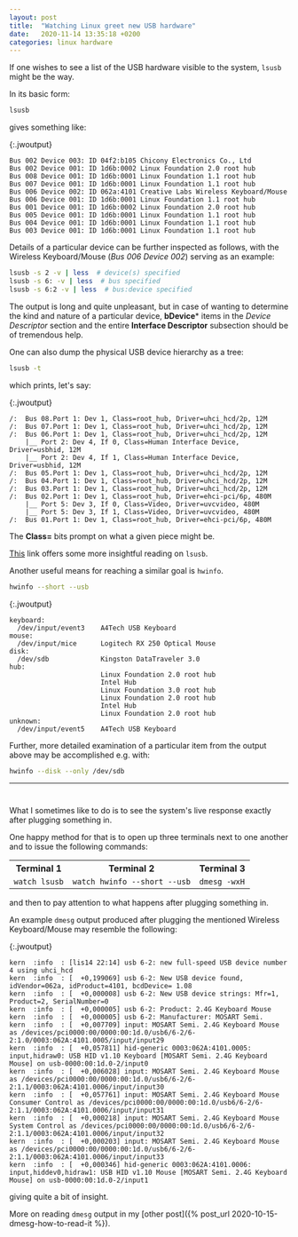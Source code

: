 ```yaml
---
layout: post
title:  "Watching Linux greet new USB hardware"
date:   2020-11-14 13:35:18 +0200
categories: linux hardware
---
```


If one wishes to see a list of the USB hardware visible to the system, `lsusb` might be the way.

In its basic form:

```bash
lsusb
```

gives something like:

{:.jwoutput}
```
Bus 002 Device 003: ID 04f2:b105 Chicony Electronics Co., Ltd 
Bus 002 Device 001: ID 1d6b:0002 Linux Foundation 2.0 root hub
Bus 008 Device 001: ID 1d6b:0001 Linux Foundation 1.1 root hub
Bus 007 Device 001: ID 1d6b:0001 Linux Foundation 1.1 root hub
Bus 006 Device 002: ID 062a:4101 Creative Labs Wireless Keyboard/Mouse
Bus 006 Device 001: ID 1d6b:0001 Linux Foundation 1.1 root hub
Bus 001 Device 001: ID 1d6b:0002 Linux Foundation 2.0 root hub
Bus 005 Device 001: ID 1d6b:0001 Linux Foundation 1.1 root hub
Bus 004 Device 001: ID 1d6b:0001 Linux Foundation 1.1 root hub
Bus 003 Device 001: ID 1d6b:0001 Linux Foundation 1.1 root hub
```

Details of a particular device can be further inspected as follows, with the Wireless Keyboard/Mouse (_Bus 006 Device 002_) serving as an example:

```bash
lsusb -s 2 -v | less  # device(s) specified
lsusb -s 6: -v | less  # bus specified
lsusb -s 6:2 -v | less  # bus:device specified
```

The output is long and quite unpleasant, but in case of wanting to determine the kind and nature of a particular device, **bDevice*** items in the _Device Descriptor_ section and the entire **Interface Descriptor** subsection should be of tremendous help.

One can also dump the physical USB device hierarchy as a tree:

```bash
lsusb -t
```

which prints, let's say:

{:.jwoutput}
```
/:  Bus 08.Port 1: Dev 1, Class=root_hub, Driver=uhci_hcd/2p, 12M
/:  Bus 07.Port 1: Dev 1, Class=root_hub, Driver=uhci_hcd/2p, 12M
/:  Bus 06.Port 1: Dev 1, Class=root_hub, Driver=uhci_hcd/2p, 12M
    |__ Port 2: Dev 4, If 0, Class=Human Interface Device, Driver=usbhid, 12M
    |__ Port 2: Dev 4, If 1, Class=Human Interface Device, Driver=usbhid, 12M
/:  Bus 05.Port 1: Dev 1, Class=root_hub, Driver=uhci_hcd/2p, 12M
/:  Bus 04.Port 1: Dev 1, Class=root_hub, Driver=uhci_hcd/2p, 12M
/:  Bus 03.Port 1: Dev 1, Class=root_hub, Driver=uhci_hcd/2p, 12M
/:  Bus 02.Port 1: Dev 1, Class=root_hub, Driver=ehci-pci/6p, 480M
    |__ Port 5: Dev 3, If 0, Class=Video, Driver=uvcvideo, 480M
    |__ Port 5: Dev 3, If 1, Class=Video, Driver=uvcvideo, 480M
/:  Bus 01.Port 1: Dev 1, Class=root_hub, Driver=ehci-pci/6p, 480M
```

The **Class=** bits prompt on what a given piece might be.

[This](https://unix.stackexchange.com/a/207833) link offers some more insightful reading on `lsusb`.

Another useful means for reaching a similar goal is `hwinfo`.

```bash
hwinfo --short --usb
```

{:.jwoutput}
```
keyboard:                                                       
  /dev/input/event3    A4Tech USB Keyboard
mouse:
  /dev/input/mice      Logitech RX 250 Optical Mouse
disk:
  /dev/sdb             Kingston DataTraveler 3.0
hub:
                       Linux Foundation 2.0 root hub
                       Intel Hub
                       Linux Foundation 3.0 root hub
                       Linux Foundation 2.0 root hub
                       Intel Hub
                       Linux Foundation 2.0 root hub
unknown:
  /dev/input/event5    A4Tech USB Keyboard
```

Further, more detailed examination of a particular item from the output above may be accomplished e.g. with:

```bash
hwinfo --disk --only /dev/sdb
```

---
#

What I sometimes like to do is to see the system's live response exactly after plugging something in.

One happy method for that is to open up three terminals next to one another and to issue the following commands:

<table>
	<tr>
		<th> Terminal 1 </th>
		<th> Terminal 2 </th>
		<th> Terminal 3 </th>
	</tr>
	<tr>
		<td>
			<code>watch lsusb</code>
		</td>
		<td>
			<code>watch hwinfo --short --usb</code>
		</td>
		<td>
			<code>dmesg -wxH</code>
		</td>
	</tr>
</table>

and then to pay attention to what happens after plugging something in.

An example `dmesg` output produced after plugging the mentioned Wireless Keyboard/Mouse may resemble the following:

{:.jwoutput}
```
kern  :info  : [lis14 22:14] usb 6-2: new full-speed USB device number 4 using uhci_hcd
kern  :info  : [  +0,199069] usb 6-2: New USB device found, idVendor=062a, idProduct=4101, bcdDevice= 1.08
kern  :info  : [  +0,000008] usb 6-2: New USB device strings: Mfr=1, Product=2, SerialNumber=0
kern  :info  : [  +0,000005] usb 6-2: Product: 2.4G Keyboard Mouse
kern  :info  : [  +0,000005] usb 6-2: Manufacturer: MOSART Semi.
kern  :info  : [  +0,007709] input: MOSART Semi. 2.4G Keyboard Mouse as /devices/pci0000:00/0000:00:1d.0/usb6/6-2/6-2:1.0/0003:062A:4101.0005/input/input29
kern  :info  : [  +0,057811] hid-generic 0003:062A:4101.0005: input,hidraw0: USB HID v1.10 Keyboard [MOSART Semi. 2.4G Keyboard Mouse] on usb-0000:00:1d.0-2/input0
kern  :info  : [  +0,006028] input: MOSART Semi. 2.4G Keyboard Mouse as /devices/pci0000:00/0000:00:1d.0/usb6/6-2/6-2:1.1/0003:062A:4101.0006/input/input30
kern  :info  : [  +0,057761] input: MOSART Semi. 2.4G Keyboard Mouse Consumer Control as /devices/pci0000:00/0000:00:1d.0/usb6/6-2/6-2:1.1/0003:062A:4101.0006/input/input31
kern  :info  : [  +0,000218] input: MOSART Semi. 2.4G Keyboard Mouse System Control as /devices/pci0000:00/0000:00:1d.0/usb6/6-2/6-2:1.1/0003:062A:4101.0006/input/input32
kern  :info  : [  +0,000203] input: MOSART Semi. 2.4G Keyboard Mouse as /devices/pci0000:00/0000:00:1d.0/usb6/6-2/6-2:1.1/0003:062A:4101.0006/input/input33
kern  :info  : [  +0,000346] hid-generic 0003:062A:4101.0006: input,hiddev0,hidraw1: USB HID v1.10 Mouse [MOSART Semi. 2.4G Keyboard Mouse] on usb-0000:00:1d.0-2/input1
```

giving quite a bit of insight.

More on reading `dmesg` output in my [other post]({% post_url 2020-10-15-dmesg-how-to-read-it %}).
